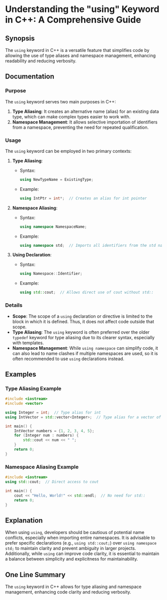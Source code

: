 <!--
Meta Description: # Understanding the "using" Keyword in C++: A Comprehensive Guide ## Synopsis The `using` keyword in C++ is a versatile feature that simplifies code b...
Meta Keywords: using, namespace, std, type, aliasing
-->

# Understanding the "using" Keyword in C++: A Comprehensive Guide

## Synopsis
The `using` keyword in C++ is a versatile feature that simplifies code by allowing the use of type aliases and namespace management, enhancing readability and reducing verbosity.

## Documentation

### Purpose
The `using` keyword serves two main purposes in C++:
1. **Type Aliasing**: It creates an alternative name (alias) for an existing data type, which can make complex types easier to work with.
2. **Namespace Management**: It allows selective importation of identifiers from a namespace, preventing the need for repeated qualification.

### Usage
The `using` keyword can be employed in two primary contexts:

1. **Type Aliasing**:
   - Syntax: 
     ```cpp
     using NewTypeName = ExistingType;
     ```
   - Example:
     ```cpp
     using IntPtr = int*;  // Creates an alias for int pointer
     ```

2. **Namespace Aliasing**:
   - Syntax:
     ```cpp
     using namespace NamespaceName;
     ```
   - Example:
     ```cpp
     using namespace std;  // Imports all identifiers from the std namespace
     ```

3. **Using Declaration**:
   - Syntax:
     ```cpp
     using Namespace::Identifier;
     ```
   - Example:
     ```cpp
     using std::cout;  // Allows direct use of cout without std::
     ```

### Details
- **Scope**: The scope of a `using` declaration or directive is limited to the block in which it is defined. Thus, it does not affect code outside that scope.
- **Type Aliasing**: The `using` keyword is often preferred over the older `typedef` keyword for type aliasing due to its clearer syntax, especially with templates.
- **Namespace Management**: While `using namespace` can simplify code, it can also lead to name clashes if multiple namespaces are used, so it is often recommended to use `using` declarations instead.

## Examples

### Type Aliasing Example
```cpp
#include <iostream>
#include <vector>

using Integer = int;  // Type alias for int
using IntVector = std::vector<Integer>;  // Type alias for a vector of integers

int main() {
    IntVector numbers = {1, 2, 3, 4, 5};
    for (Integer num : numbers) {
        std::cout << num << " ";
    }
    return 0;
}
```

### Namespace Aliasing Example
```cpp
#include <iostream>
using std::cout;  // Direct access to cout

int main() {
    cout << "Hello, World!" << std::endl;  // No need for std::
    return 0;
}
```

## Explanation
When using `using`, developers should be cautious of potential name conflicts, especially when importing entire namespaces. It is advisable to prefer specific declarations (e.g., `using std::cout;`) over `using namespace std;` to maintain clarity and prevent ambiguity in larger projects. Additionally, while `using` can improve code clarity, it is essential to maintain a balance between simplicity and explicitness for maintainability.

## One Line Summary
The `using` keyword in C++ allows for type aliasing and namespace management, enhancing code clarity and reducing verbosity.